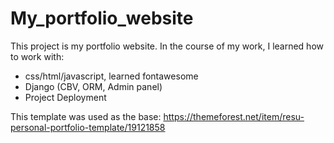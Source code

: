 # My_portfolio_website
This project is my portfolio website.
In the course of my work, I learned how to work with:
- css/html/javascript, learned fontawesome
- Django (CBV, ORM, Admin panel)
- Project Deployment

This template was used as the base: https://themeforest.net/item/resu-personal-portfolio-template/19121858

